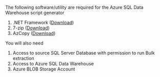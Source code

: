The following software/utility are required for the Azure SQL Data Warehouse script generator

1. .NET Framework ([Download](https://www.microsoft.com/net/download/windows))
2. 7-zip ([Download](https://www.7-zip.org/download.html))
3. AzCopy ([Download](http://aka.ms/downloadazcopy))

You will also need
1. Access to source SQL Server Database with permission to run Bulk extraction
2. Access to Azure SQL Data Warehouse
3. Azure BLOB Storage Account

